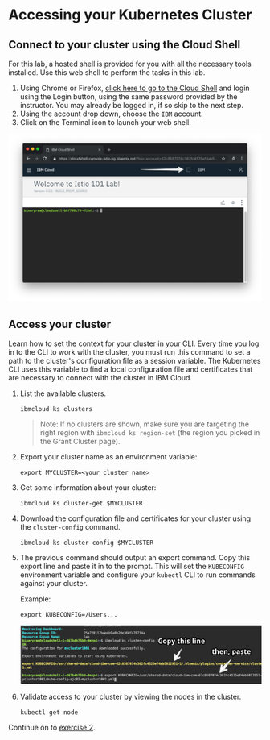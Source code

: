 # Accessing your Kubernetes Cluster

## Connect to your cluster using the Cloud Shell

For this lab, a hosted shell is provided for you with all the necessary tools installed. Use this web shell to perform the tasks in this lab.

1. Using Chrome or Firefox, [click here to go to the Cloud Shell](https://cloudshell-console-ikslab.us-south.cf.cloud.ibm.com/) and login using the Login button, using the same password provided by the instructor. You may already be logged in, if so skip to the next step.
2. Using the account drop down, choose the `IBM` account.
3. Click on the Terminal icon to launch your web shell.

![](../README_images/cloudshell.png)

## Access your cluster
Learn how to set the context for your cluster in your CLI. Every time you log in to the CLI to work with the cluster, you must run this command to set a path to the cluster's configuration file as a session variable. The Kubernetes CLI uses this variable to find a local configuration file and certificates that are necessary to connect with the cluster in IBM Cloud.

1. List the available clusters.

    ```shell
    ibmcloud ks clusters
    ```

    > Note: If no clusters are shown, make sure you are targeting the right region with `ibmcloud ks region-set` (the region you picked in the Grant Cluster page).

2. Export your cluster name as an environment variable:

    ```shell
    export MYCLUSTER=<your_cluster_name>
    ```

3. Get some information about your cluster:

    ```shell
    ibmcloud ks cluster-get $MYCLUSTER
    ```

4. Download the configuration file and certificates for your cluster using the `cluster-config` command.

    ```shell
    ibmcloud ks cluster-config $MYCLUSTER
    ```

5. The previous command should output an export command. Copy this export line and paste it in to the prompt. This will set the `KUBECONFIG` environment variable and configure your `kubectl` CLI to run commands against your cluster.

    Example:
    ```shell
    export KUBECONFIG=/Users...
    ```
    ![](../README_images/copy-paste-export.png)

6. Validate access to your cluster by viewing the nodes in the cluster.

    ```shell
    kubectl get node
    ```
    
Continue on to [exercise 2](../exercise-2/README.md).
